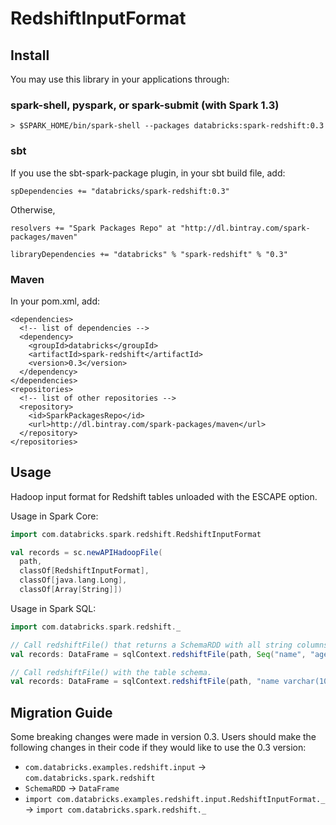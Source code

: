 RedshiftInputFormat
===

Install
-------

You may use this library in your applications through:

### spark-shell, pyspark, or spark-submit (with Spark 1.3)

```
> $SPARK_HOME/bin/spark-shell --packages databricks:spark-redshift:0.3
```

### sbt

If you use the sbt-spark-package plugin, in your sbt build file, add:

```
spDependencies += "databricks/spark-redshift:0.3"
```

Otherwise,
```
resolvers += "Spark Packages Repo" at "http://dl.bintray.com/spark-packages/maven"

libraryDependencies += "databricks" % "spark-redshift" % "0.3"
```

### Maven

In your pom.xml, add:
```
<dependencies>
  <!-- list of dependencies -->
  <dependency>
    <groupId>databricks</groupId>
    <artifactId>spark-redshift</artifactId>
    <version>0.3</version>
  </dependency>
</dependencies>
<repositories>
  <!-- list of other repositories -->
  <repository>
    <id>SparkPackagesRepo</id>
    <url>http://dl.bintray.com/spark-packages/maven</url>
  </repository>
</repositories>
```

Usage
-----

Hadoop input format for Redshift tables unloaded with the ESCAPE option.

Usage in Spark Core:
```scala
import com.databricks.spark.redshift.RedshiftInputFormat

val records = sc.newAPIHadoopFile(
  path,
  classOf[RedshiftInputFormat],
  classOf[java.lang.Long],
  classOf[Array[String]])
```

Usage in Spark SQL:
```scala
import com.databricks.spark.redshift._

// Call redshiftFile() that returns a SchemaRDD with all string columns.
val records: DataFrame = sqlContext.redshiftFile(path, Seq("name", "age"))

// Call redshiftFile() with the table schema.
val records: DataFrame = sqlContext.redshiftFile(path, "name varchar(10) age integer")
```

Migration Guide
---------------

Some breaking changes were made in version 0.3. Users should make the following changes in their 
code if they would like to use the 0.3 version:

 * `com.databricks.examples.redshift.input` -> `com.databricks.spark.redshift`
 * `SchemaRDD` -> `DataFrame`
 * `import com.databricks.examples.redshift.input.RedshiftInputFormat._` -> `import com.databricks.spark.redshift._`
